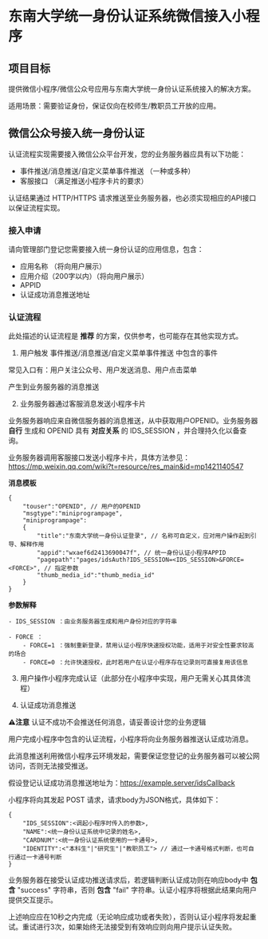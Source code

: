 # 东南大学统一身份认证系统微信接入小程序

## 项目目标

提供微信小程序/微信公众号应用与东南大学统一身份认证系统接入的解决方案。

适用场景：需要验证身份，保证仅向在校师生/教职员工开放的应用。


## 微信公众号接入统一身份认证

认证流程实现需要接入微信公众平台开发，您的业务服务器应具有以下功能：

- 事件推送/消息推送/自定义菜单事件推送 （一种或多种）
- 客服接口 （满足推送小程序卡片的要求）

认证结果通过 HTTP/HTTPS 请求推送至业务服务器，也必须实现相应的API接口以保证流程实现。

### 接入申请

请向管理部门登记您需要接入统一身份认证的应用信息，包含：

- 应用名称 （将向用户展示）
- 应用介绍（200字以内）（将向用户展示）
- APPID
- 认证成功消息推送地址

### 认证流程

此处描述的认证流程是 **推荐** 的方案，仅供参考，也可能存在其他实现方式。

1. 用户触发 事件推送/消息推送/自定义菜单事件推送 中包含的事件

常见入口有：用户关注公众号、用户发送消息、用户点击菜单

产生到业务服务器的消息推送

2. 业务服务器通过客服消息发送小程序卡片

业务服务器响应来自微信服务器的消息推送，从中获取用户OPENID。业务服务器 **自行** 生成和 OPENID 具有 **对应关系** 的 IDS_SESSION ，并合理持久化以备查询。

业务服务器调用客服接口发送小程序卡片，具体方法参见：https://mp.weixin.qq.com/wiki?t=resource/res_main&id=mp1421140547

**消息模板**

```
{
    "touser":"OPENID", // 用户的OPENID
    "msgtype":"miniprogrampage",
    "miniprogrampage":
    {
        "title":"东南大学统一身份认证登录", // 名称可自定义，应对用户操作起到引导、解释作用
        "appid":"wxaef6d2413690047f", // 统一身份认证小程序APPID
        "pagepath":"pages/idsAuth?IDS_SESSION=<IDS_SESSION>&FORCE=<FORCE>", // 指定参数
        "thumb_media_id":"thumb_media_id"
    }
}
```

**参数解释**

    - IDS_SESSION ：由业务服务器生成和用户身份对应的字符串

    - FORCE ：
        - FORCE=1 ：强制重新登录，禁用认证小程序快速授权功能，适用于对安全性要求较高的场合
        - FORCE=0 ：允许快速授权，此时若用户在认证小程序存在记录则可直接复用该信息

3. 用户操作小程序完成认证（此部分在小程序中实现，用户无需关心其具体流程）

4. 认证成功消息推送

**⚠️注意** 认证不成功不会推送任何消息，请妥善设计您的业务逻辑

用户完成小程序中包含的认证流程，小程序将向业务服务器推送认证成功消息。

此消息推送利用微信小程序云环境发起，需要保证您登记的业务服务器可以被公网访问，否则无法接受推送。

假设登记认证成功消息推送地址为：https://example.server/idsCallback

小程序将向其发起 POST 请求，请求body为JSON格式，具体如下：

```
{
    "IDS_SESSION":<调起小程序时传入的参数>,
    "NAME":<统一身份认证系统中记录的姓名>,
    "CARDNUM":<统一身份认证系统使用的一卡通号>,
    "IDENTITY":<"本科生"|"研究生"|"教职员工"> // 通过一卡通号格式判断，也可自行通过一卡通号判断
}
```

业务服务器在接受认证成功推送请求后，若逻辑判断认证成功则在响应body中 **包含** "success" 字符串，否则 **包含** "fail" 字符串。认证小程序将根据此结果向用户提供交互提示。

上述响应应在10秒之内完成（无论响应成功或者失败），否则认证小程序将发起重试。重试进行3次，如果始终无法接受到有效响应则向用户提示认证失败。

